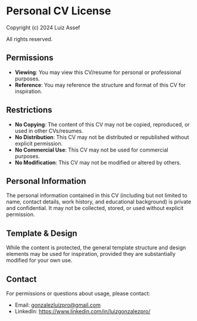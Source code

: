 # Personal CV License

Copyright (c) 2024 Luiz Assef

All rights reserved.

## Permissions

- **Viewing**: You may view this CV/resume for personal or professional purposes.
- **Reference**: You may reference the structure and format of this CV for inspiration.

## Restrictions

- **No Copying**: The content of this CV may not be copied, reproduced, or used in other CVs/resumes.
- **No Distribution**: This CV may not be distributed or republished without explicit permission.
- **No Commercial Use**: This CV may not be used for commercial purposes.
- **No Modification**: This CV may not be modified or altered by others.

## Personal Information

The personal information contained in this CV (including but not limited to name, contact details, work history, and educational background) is private and confidential. It may not be collected, stored, or used without explicit permission.

## Template & Design

While the content is protected, the general template structure and design elements may be used for inspiration, provided they are substantially modified for your own use.

## Contact

For permissions or questions about usage, please contact:
- Email: gonzalezluizpro@gmail.com
- LinkedIn: https://www.linkedin.com/in/luizgonzalezpro/